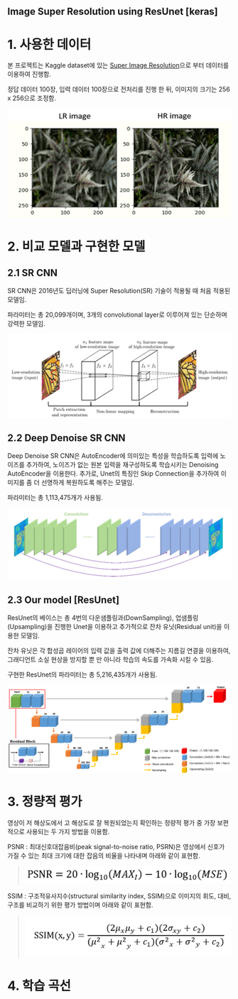 Image Super Resolution using ResUnet [keras]
-------------------------------------------------------

# 1. 사용한 데이터
  본 프로젝트는 Kaggle dataset에 있는 [Super Image Resolution](https://www.kaggle.com/akhileshdkapse/super-image-resolution)으로 부터 데이터를 이용하여 진행함.
  
  정답 데이터 100장, 입력 데이터 100장으로 전처리를 진행 한 뒤, 이미지의 크기는 256 x 256으로 조정함.

![ex_screenshot](./img/data.png)
# 2. 비교 모델과 구현한 모델

## 2.1 SR CNN

SR CNN은 2016년도 딥러닝에 Super Resolution(SR) 기술이 적용될 때 처음 적용된 모델임.

파라미터는 총 20,099개이며, 3개의 convolutional layer로 이루어져 있는 단순하며 강력한 모델임.

![ex_screenshot](./img/SRCNN.png)

## 2.2 Deep Denoise SR CNN

Deep Denoise SR CNN은 AutoEncoder에 의미있는 특성을 학습하도록 입력에 노이즈를 추가하여, 노이즈가 없는 원본 입력을 재구성하도록 학습시키는 Denoising AutoEncoder을 이용한다. 추가로, Unet의 특징인 Skip Connection을 추가하여 이미지를 좀 더 선명하게 복원하도록 해주는 모델임.

파라미터는 총 1,113,475개가 사용됨.

![ex_screenshot](./img/DeepDenoiseSRCNN.png)

## 2.3 Our model [ResUnet]

ResUnet의 베이스는 총 4번의 다운샘플링과(DownSampling), 업샘플링(Upsampling)을 진행한 Unet을 이용하고 추가적으로 잔차 유닛(Residual unit)을 이용한 모델임.

잔차 유닛은 각 합성곱 레이어의 입력 값을 출력 값에 더해주는 지름길 연결을 이용하여, 그래디언트 소실 현상을 방지할 뿐 만 아니라 학습의 속도를 가속화 시킬 수 있음.

구현한 ResUnet의 파라미터는 총 5,216,435개가 사용됨.

![ex_screenshot](./img/ResUnet.png)

# 3. 정량적 평가

영상이 저 해상도에서 고 해상도로 잘 복원되었는지 확인하는 정량적 평가 중 가장 보편적으로 사용되는 두 가지 방법을 이용함.

PSNR : 최대신호대잡음비(peak signal-to-noise ratio, PSRN)은 영상에서 신호가 가질 수 있는 최대 크기에 대한 잡음의 비율을 나타내며 아래와 같이 표현함.

> ![ex_screenshot](./img/psnr.png)


SSIM : 구조적유사지수(structural similarity index, SSIM)으로 이미지의 휘도, 대비, 구조를 비교하기 위한 평가 방법이며 아래와 같이 표현함.

> ![ex_screenshot](./img/ssim.png)

# 4. 학습 곡선

